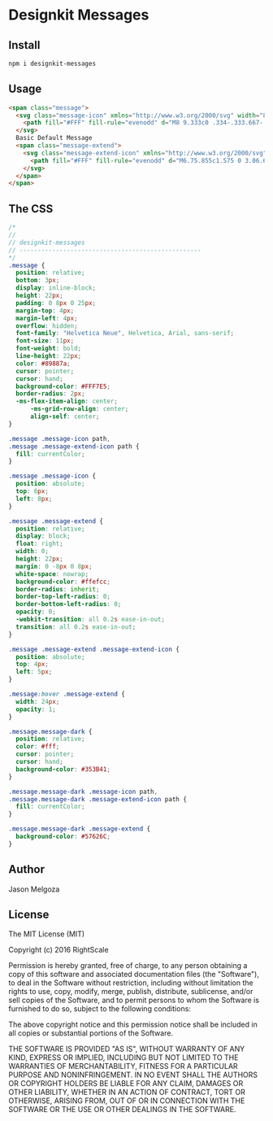 # Designkit Messages

## Install

```bash
npm i designkit-messages
```

## Usage

```html
<span class="message">
  <svg class="message-icon" xmlns="http://www.w3.org/2000/svg" width="8" height="10" viewBox="0 0 8 10">
    <path fill="#FFF" fill-rule="evenodd" d="M8 9.333c0 .334-.333.667-.667.667H.667C.333 10 0 9.667 0 9.333V4.667C0 4.333.333 4 .667 4h.666V2.667C1.333 1.2 2.533 0 4 0c1.467 0 2.667 1.2 2.667 2.667V4h.666c.334 0 .667.333.667.667v4.666zm-8-4h8V6H0v-.667zM5.333 4V2.73c0-.775-.533-1.397-1.33-1.397-.803 0-1.33.622-1.33 1.397V4h2.66z"/>
  </svg>
  Basic Default Message
  <span class="message-extend">
    <svg class="message-extend-icon" xmlns="http://www.w3.org/2000/svg" width="14" height="14" viewBox="0 0 14 14">
      <path fill="#FFF" fill-rule="evenodd" d="M6.75.855c1.575 0 3.06.63 4.185 1.71 1.125 1.125 1.71 2.61 1.71 4.185 0 1.575-.63 3.06-1.71 4.185-1.125 1.125-2.61 1.71-4.185 1.71-1.575 0-3.06-.63-4.185-1.71C1.44 9.855.855 8.325.855 6.75c0-1.575.63-3.06 1.71-4.185C3.645 1.44 5.175.855 6.75.855zm0-.855C3.015 0 0 3.015 0 6.75s3.015 6.75 6.75 6.75 6.75-3.015 6.75-6.75S10.485 0 6.75 0zm0 2.52c-.72 0-1.26.585-1.26 1.26s.585 1.26 1.26 1.26 1.26-.585 1.26-1.26-.54-1.26-1.26-1.26zm0 3.375h-.855c-.45 0-.855.36-.855.855 0 .45.36.855.855.855v2.52c0 .45.36.855.855.855.45 0 .855-.36.855-.855V6.75c0-.45-.405-.855-.855-.855z"/>
    </svg>
  </span>
</span>
```

## The CSS

```css
/*
//
// designkit-messages
// --------------------------------------------------
*/
.message {
  position: relative;
  bottom: 3px;
  display: inline-block;
  height: 22px;
  padding: 0 8px 0 25px;
  margin-top: 4px;
  margin-left: 4px;
  overflow: hidden;
  font-family: "Helvetica Neue", Helvetica, Arial, sans-serif;
  font-size: 11px;
  font-weight: bold;
  line-height: 22px;
  color: #89887a;
  cursor: pointer;
  cursor: hand;
  background-color: #FFF7E5;
  border-radius: 2px;
  -ms-flex-item-align: center;
      -ms-grid-row-align: center;
      align-self: center;
}

.message .message-icon path,
.message .message-extend-icon path {
  fill: currentColor;
}

.message .message-icon {
  position: absolute;
  top: 6px;
  left: 8px;
}

.message .message-extend {
  position: relative;
  display: block;
  float: right;
  width: 0;
  height: 22px;
  margin: 0 -8px 0 8px;
  white-space: nowrap;
  background-color: #ffefcc;
  border-radius: inherit;
  border-top-left-radius: 0;
  border-bottom-left-radius: 0;
  opacity: 0;
  -webkit-transition: all 0.2s ease-in-out;
  transition: all 0.2s ease-in-out;
}

.message .message-extend .message-extend-icon {
  position: absolute;
  top: 4px;
  left: 5px;
}

.message:hover .message-extend {
  width: 24px;
  opacity: 1;
}

.message.message-dark {
  position: relative;
  color: #fff;
  cursor: pointer;
  cursor: hand;
  background-color: #353B41;
}

.message.message-dark .message-icon path,
.message.message-dark .message-extend-icon path {
  fill: currentColor;
}

.message.message-dark .message-extend {
  background-color: #57626C;
}
```

## Author

Jason Melgoza

## License

The MIT License (MIT)

Copyright (c) 2016 RightScale

Permission is hereby granted, free of charge, to any person obtaining a copy
of this software and associated documentation files (the "Software"), to deal
in the Software without restriction, including without limitation the rights
to use, copy, modify, merge, publish, distribute, sublicense, and/or sell
copies of the Software, and to permit persons to whom the Software is
furnished to do so, subject to the following conditions:

The above copyright notice and this permission notice shall be included in all
copies or substantial portions of the Software.

THE SOFTWARE IS PROVIDED "AS IS", WITHOUT WARRANTY OF ANY KIND, EXPRESS OR
IMPLIED, INCLUDING BUT NOT LIMITED TO THE WARRANTIES OF MERCHANTABILITY,
FITNESS FOR A PARTICULAR PURPOSE AND NONINFRINGEMENT. IN NO EVENT SHALL THE
AUTHORS OR COPYRIGHT HOLDERS BE LIABLE FOR ANY CLAIM, DAMAGES OR OTHER
LIABILITY, WHETHER IN AN ACTION OF CONTRACT, TORT OR OTHERWISE, ARISING FROM,
OUT OF OR IN CONNECTION WITH THE SOFTWARE OR THE USE OR OTHER DEALINGS IN THE
SOFTWARE.
